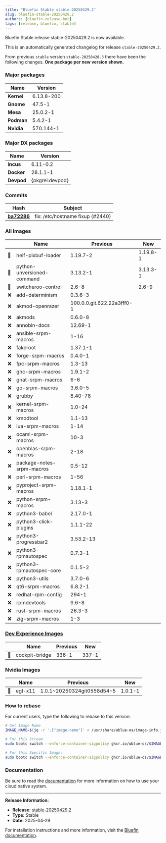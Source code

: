 ```yaml
---
title: "Bluefin Stable stable-20250429.2"
slug: bluefin-stable-20250429.2
authors: [bluefin-release-bot]
tags: [release, bluefin, stable]
---
```


Bluefin Stable release stable-20250429.2 is now available.

<!--truncate-->

This is an automatically generated changelog for release `stable-20250429.2`.

From previous `stable` version `stable-20250428.3` there have been the following changes. **One package per new version shown.**

### Major packages
| Name | Version |
| --- | --- |
| **Kernel** | 6.13.8-200 |
| **Gnome** | 47.5-1 |
| **Mesa** | 25.0.2-1 |
| **Podman** | 5.4.2-1 |
| **Nvidia** | 570.144-1 |

### Major DX packages
| Name | Version |
| --- | --- |
| **Incus** | 6.11-0.2 |
| **Docker** | 28.1.1-1 |
| **Devpod** | {pkgrel:devpod} |

### Commits
| Hash | Subject |
| --- | --- |
| **[ba72286](https://github.com/ublue-os/bluefin/commit/ba72286e9f6d5bb03d5a71940ca2dd86a16f6867)** | fix: /etc/hostname fixup (#2440) |

### All Images
| | Name | Previous | New |
| --- | --- | --- | --- |
| 🔄 | heif-pixbuf-loader | 1.19.7-2 | 1.19.8-1 |
| 🔄 | python-unversioned-command | 3.13.2-1 | 3.13.3-1 |
| 🔄 | switcheroo-control | 2.6-8 | 2.6-9 |
| ❌ | add-determinism | 0.3.6-3 | |
| ❌ | akmod-openrazer | 100.0.0.git.622.22a3fff0-1 | |
| ❌ | akmods | 0.6.0-8 | |
| ❌ | annobin-docs | 12.69-1 | |
| ❌ | ansible-srpm-macros | 1-16 | |
| ❌ | fakeroot | 1.37.1-1 | |
| ❌ | forge-srpm-macros | 0.4.0-1 | |
| ❌ | fpc-srpm-macros | 1.3-13 | |
| ❌ | ghc-srpm-macros | 1.9.1-2 | |
| ❌ | gnat-srpm-macros | 6-6 | |
| ❌ | go-srpm-macros | 3.6.0-5 | |
| ❌ | grubby | 8.40-78 | |
| ❌ | kernel-srpm-macros | 1.0-24 | |
| ❌ | kmodtool | 1.1-13 | |
| ❌ | lua-srpm-macros | 1-14 | |
| ❌ | ocaml-srpm-macros | 10-3 | |
| ❌ | openblas-srpm-macros | 2-18 | |
| ❌ | package-notes-srpm-macros | 0.5-12 | |
| ❌ | perl-srpm-macros | 1-56 | |
| ❌ | pyproject-srpm-macros | 1.18.1-1 | |
| ❌ | python-srpm-macros | 3.13-3 | |
| ❌ | python3-babel | 2.17.0-1 | |
| ❌ | python3-click-plugins | 1.1.1-22 | |
| ❌ | python3-progressbar2 | 3.53.2-13 | |
| ❌ | python3-rpmautospec | 0.7.3-1 | |
| ❌ | python3-rpmautospec-core | 0.1.5-2 | |
| ❌ | python3-utils | 3.7.0-6 | |
| ❌ | qt6-srpm-macros | 6.8.2-1 | |
| ❌ | redhat-rpm-config | 294-1 | |
| ❌ | rpmdevtools | 9.6-8 | |
| ❌ | rust-srpm-macros | 26.3-3 | |
| ❌ | zig-srpm-macros | 1-3 | |

### [Dev Experience Images](https://docs.projectbluefin.io/bluefin-dx)
| | Name | Previous | New |
| --- | --- | --- | --- |
| 🔄 | cockpit-bridge | 336-1 | 337-1 |

### Nvidia Images
| | Name | Previous | New |
| --- | --- | --- | --- |
| 🔄 | egl-x11 | 1.0.1~20250324git0558d54-5 | 1.0.1-1 |



### How to rebase
For current users, type the following to rebase to this version:
```bash
# Get Image Name
IMAGE_NAME=$(jq -r '.["image-name"]' < /usr/share/ublue-os/image-info.json)

# For this Stream
sudo bootc switch --enforce-container-sigpolicy ghcr.io/ublue-os/$IMAGE_NAME:stable

# For this Specific Image:
sudo bootc switch --enforce-container-sigpolicy ghcr.io/ublue-os/$IMAGE_NAME:stable-20250429.2
```

### Documentation
Be sure to read the [documentation](https://docs.projectbluefin.io/) for more information
on how to use your cloud native system.

---

**Release Information:**
- **Release:** [stable-20250429.2](https://github.com/ublue-os/bluefin/releases/tag/stable-20250429.2)
- **Type:** Stable
- **Date:** 2025-04-29

For installation instructions and more information, visit the [Bluefin documentation](https://docs.projectbluefin.io/).
